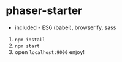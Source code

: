 # phaser-starter
* included - ES6 (babel), browserify, sass

1. ```npm install```
2. ```npm start```
3. open ```localhost:9000``` enjoy!
